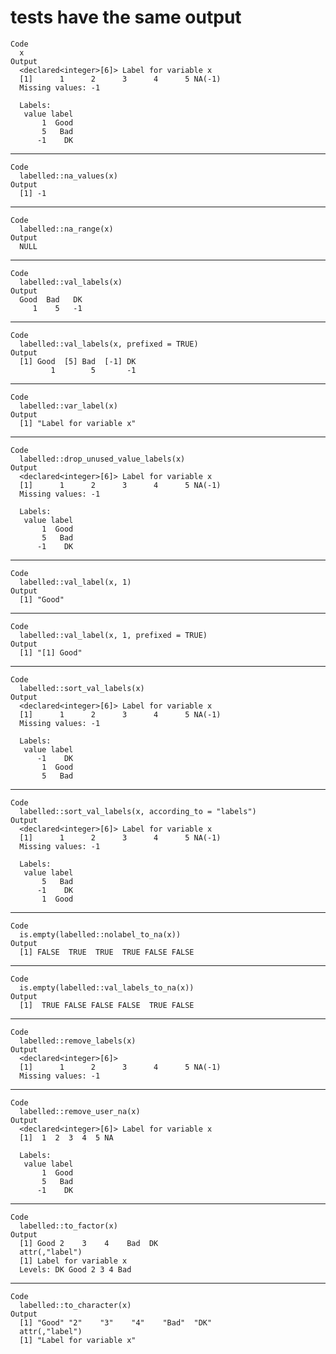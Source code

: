 # tests have the same output

    Code
      x
    Output
      <declared<integer>[6]> Label for variable x
      [1]      1      2      3      4      5 NA(-1)
      Missing values: -1
      
      Labels:
       value label
           1  Good
           5   Bad
          -1    DK

---

    Code
      labelled::na_values(x)
    Output
      [1] -1

---

    Code
      labelled::na_range(x)
    Output
      NULL

---

    Code
      labelled::val_labels(x)
    Output
      Good  Bad   DK 
         1    5   -1 

---

    Code
      labelled::val_labels(x, prefixed = TRUE)
    Output
      [1] Good  [5] Bad  [-1] DK 
             1        5       -1 

---

    Code
      labelled::var_label(x)
    Output
      [1] "Label for variable x"

---

    Code
      labelled::drop_unused_value_labels(x)
    Output
      <declared<integer>[6]> Label for variable x
      [1]      1      2      3      4      5 NA(-1)
      Missing values: -1
      
      Labels:
       value label
           1  Good
           5   Bad
          -1    DK

---

    Code
      labelled::val_label(x, 1)
    Output
      [1] "Good"

---

    Code
      labelled::val_label(x, 1, prefixed = TRUE)
    Output
      [1] "[1] Good"

---

    Code
      labelled::sort_val_labels(x)
    Output
      <declared<integer>[6]> Label for variable x
      [1]      1      2      3      4      5 NA(-1)
      Missing values: -1
      
      Labels:
       value label
          -1    DK
           1  Good
           5   Bad

---

    Code
      labelled::sort_val_labels(x, according_to = "labels")
    Output
      <declared<integer>[6]> Label for variable x
      [1]      1      2      3      4      5 NA(-1)
      Missing values: -1
      
      Labels:
       value label
           5   Bad
          -1    DK
           1  Good

---

    Code
      is.empty(labelled::nolabel_to_na(x))
    Output
      [1] FALSE  TRUE  TRUE  TRUE FALSE FALSE

---

    Code
      is.empty(labelled::val_labels_to_na(x))
    Output
      [1]  TRUE FALSE FALSE FALSE  TRUE FALSE

---

    Code
      labelled::remove_labels(x)
    Output
      <declared<integer>[6]>
      [1]      1      2      3      4      5 NA(-1)
      Missing values: -1

---

    Code
      labelled::remove_user_na(x)
    Output
      <declared<integer>[6]> Label for variable x
      [1]  1  2  3  4  5 NA
      
      Labels:
       value label
           1  Good
           5   Bad
          -1    DK

---

    Code
      labelled::to_factor(x)
    Output
      [1] Good 2    3    4    Bad  DK  
      attr(,"label")
      [1] Label for variable x
      Levels: DK Good 2 3 4 Bad

---

    Code
      labelled::to_character(x)
    Output
      [1] "Good" "2"    "3"    "4"    "Bad"  "DK"  
      attr(,"label")
      [1] "Label for variable x"

